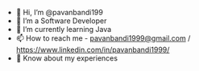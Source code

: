 - 👋 Hi, I’m @pavanbandi199
- 👀 I’m a Software Developer
- 🌱 I’m currently learning Java
- 📫 How to reach me - pavanbandi1999@gmail.com / https://www.linkedin.com/in/pavanbandi1999/
- 📄 Know about my experiences




<!---
pavanbandi199/pavanbandi199 is a ✨ special ✨ repository because its `README.md` (this file) appears on your GitHub profile.
You can click the Preview link to take a look at your changes.
--->
